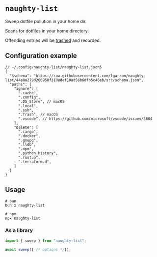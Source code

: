 # `naughty-list`

Sweep dotfile pollution in your home dir.

Scans for dotfiles in your home directory.

Offending entries will be [trashed](https://github.com/sindresorhus/trash) and recorded.

## Configuration example

```json5
// ~/.config/naughty-list/naughty-list.json5
{
  "$schema": "https://raw.githubusercontent.com/lgarron/naughty-list/44e8a279d266950f310edef10ad56b6dfb5c46eb/src/schema.json",
  "paths": {
    "ignore": [
      ".cache",
      ".config",
      ".DS_Store", // macOS
      ".local",
      ".ssh",
      ".Trash", // macOS
      ".vscode", // https://github.com/microsoft/vscode/issues/3884
    ],
    "delete": [
      ".cargo",
      ".docker",
      ".gnupg",
      ".lldb",
      ".npm",
      ".python_history",
      ".rustup",
      ".terraform.d",
    ]
  }
}
```

## Usage

```shell
# bun
bun x naughty-list

# npm
npx naughty-list
```

### As a library

```js
import { sweep } from "naughty-list";

await sweep({ /* options */});
```
